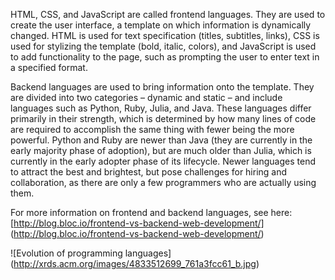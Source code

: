 HTML, CSS, and JavaScript are called frontend languages. They are used to create the user interface, a template on which information is dynamically changed. HTML is used for text specification (titles, subtitles, links), CSS is used for stylizing the template (bold, italic, colors), and JavaScript is used to add functionality to the page, such as prompting the user to enter text in a specified format.  

Backend languages are used to bring information onto the template. They are divided into two categories – dynamic and static – and include languages such as Python, Ruby, Julia, and Java. These languages differ primarily in their strength, which is determined by how many lines of code are required to accomplish the same thing with fewer being the more powerful. Python and Ruby are newer than Java (they are currently in the early majority phase of adoption), but are much older than Julia, which is currently in the early adopter phase of its lifecycle. Newer languages tend to attract the best and brightest, but pose challenges for hiring and collaboration, as there are only a few programmers who are actually using them. 

For more information on frontend and backend languages, see here: [http://blog.bloc.io/frontend-vs-backend-web-development/] (http://blog.bloc.io/frontend-vs-backend-web-development/)

![Evolution of programming languages] (http://xrds.acm.org/images/4833512699_761a3fcc61_b.jpg)

